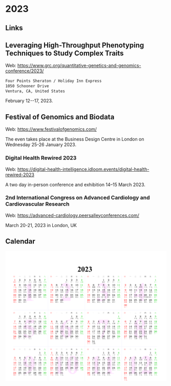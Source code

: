 # 2023

## Links

## Leveraging High-Throughput Phenotyping Techniques to Study Complex Traits

Web: <https://www.grc.org/quantitative-genetics-and-genomics-conference/2023/>

```
Four Points Sheraton / Holiday Inn Express
1050 Schooner Drive
Ventura, CA, United States
```

February 12--17, 2023.

## Festival of Genomics and Biodata

Web: <https://www.festivalofgenomics.com/>

The even takes place at the Business Design Centre in London on Wednesday 25-26 January 2023.

### Digital Health Rewired 2023

Web: <https://digital-health-intelligence.idloom.events/digital-health-rewired-2023>

A two day in-person conference and exhibition 14–15 March 2023.

### 2nd International Congress on Advanced Cardiology and Cardiovascular Research

Web: <https://advanced-cardiology.peersalleyconferences.com/>

March 20-21, 2023 in London, UK

## Calendar

![Calendar](2023.png)
